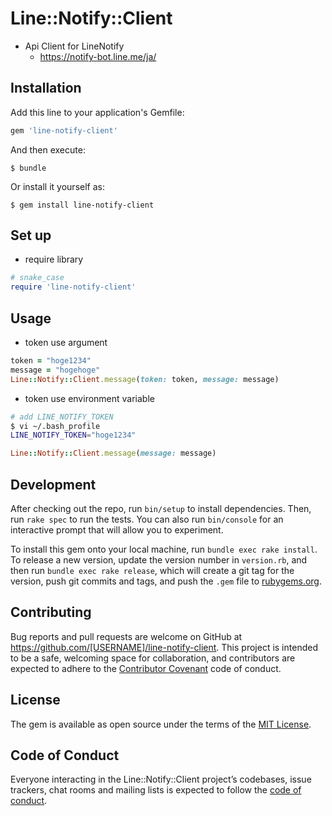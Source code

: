 # Line::Notify::Client
- Api Client for LineNotify
    - https://notify-bot.line.me/ja/

## Installation

Add this line to your application's Gemfile:

```ruby
gem 'line-notify-client'
```

And then execute:

    $ bundle

Or install it yourself as:

    $ gem install line-notify-client

## Set up
- require library
```rb
# snake_case
require 'line-notify-client'
```

## Usage
- token use argument
```rb
token = "hoge1234"
message = "hogehoge"
Line::Notify::Client.message(token: token, message: message)
```
- token use environment variable
```bash
# add LINE_NOTIFY_TOKEN
$ vi ~/.bash_profile
LINE_NOTIFY_TOKEN="hoge1234"
```
```rb
Line::Notify::Client.message(message: message)
```
## Development

After checking out the repo, run `bin/setup` to install dependencies. Then, run `rake spec` to run the tests. You can also run `bin/console` for an interactive prompt that will allow you to experiment.

To install this gem onto your local machine, run `bundle exec rake install`. To release a new version, update the version number in `version.rb`, and then run `bundle exec rake release`, which will create a git tag for the version, push git commits and tags, and push the `.gem` file to [rubygems.org](https://rubygems.org).

## Contributing

Bug reports and pull requests are welcome on GitHub at https://github.com/[USERNAME]/line-notify-client. This project is intended to be a safe, welcoming space for collaboration, and contributors are expected to adhere to the [Contributor Covenant](http://contributor-covenant.org) code of conduct.

## License

The gem is available as open source under the terms of the [MIT License](https://opensource.org/licenses/MIT).

## Code of Conduct

Everyone interacting in the Line::Notify::Client project’s codebases, issue trackers, chat rooms and mailing lists is expected to follow the [code of conduct](https://github.com/[USERNAME]/line-notify-client/blob/master/CODE_OF_CONDUCT.md).
